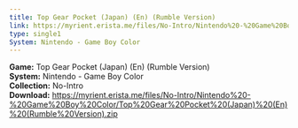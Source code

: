 ```yaml
---
title: Top Gear Pocket (Japan) (En) (Rumble Version)
link: https://myrient.erista.me/files/No-Intro/Nintendo%20-%20Game%20Boy%20Color/Top%20Gear%20Pocket%20(Japan)%20(En)%20(Rumble%20Version).zip
type: single1
System: Nintendo - Game Boy Color
---
```

<b>Game:</b> Top Gear Pocket (Japan) (En) (Rumble Version)<br>
<b>System:</b> Nintendo - Game Boy Color<br>
<b>Collection:</b> No-Intro<br>
<b>Download:</b> https://myrient.erista.me/files/No-Intro/Nintendo%20-%20Game%20Boy%20Color/Top%20Gear%20Pocket%20(Japan)%20(En)%20(Rumble%20Version).zip